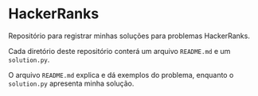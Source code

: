 # HackerRanks
Repositório para registrar minhas soluções para problemas HackerRanks.

Cada diretório deste repositório conterá um arquivo `README.md` e um `solution.py`.

O arquivo `README.md` explica e dá exemplos do problema, enquanto o `solution.py` apresenta minha solução.
